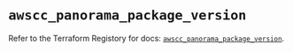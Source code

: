 # `awscc_panorama_package_version`

Refer to the Terraform Registory for docs: [`awscc_panorama_package_version`](https://registry.terraform.io/providers/hashicorp/awscc/0.70.0/docs/resources/panorama_package_version).
